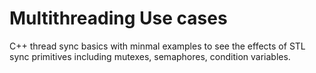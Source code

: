 # Multithreading Use cases
C++ thread sync basics with minmal examples to see the effects of STL sync primitives including mutexes, semaphores, condition variables.
